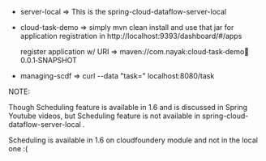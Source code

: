 - server-local => This is the spring-cloud-dataflow-server-local

- cloud-task-demo => simply mvn clean install and use that jar for application registration in http://localhost:9393/dashboard/#/apps

  register application w/ URI => maven://com.nayak:cloud‑task‑demo:jar:0.0.1‑SNAPSHOT

- managing-scdf =>  curl --data "task=<registered-app>" localhost:8080/task

NOTE:

Though Scheduling feature is available in 1.6 and is discussed in Spring Youtube videos, but Scheduling feature is not available in spring-cloud-dataflow-server-local . 

Scheduling is available in 1.6 on cloudfoundery module and not in the local one :(  
